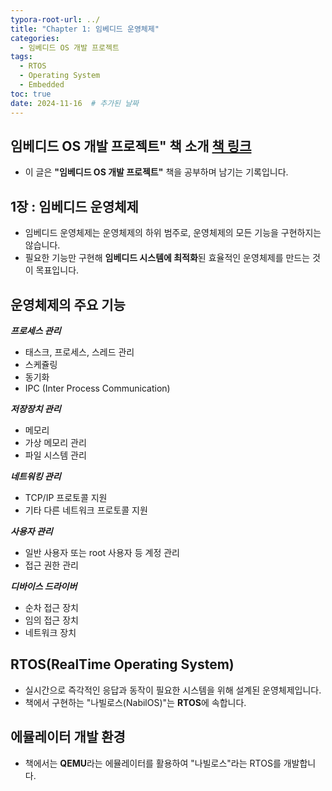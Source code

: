 ```yaml
---
typora-root-url: ../
title: "Chapter 1: 임베디드 운영체제"
categories:
  - 임베디드 OS 개발 프로젝트
tags:
  - RTOS
  - Operating System
  - Embedded
toc: true
date: 2024-11-16  # 추가된 날짜
---
```




## 임베디드 OS 개발 프로젝트" 책 소개 [책 링크](https://www.aladin.co.kr/shop/wproduct.aspx?ItemId=221593471)   

- 이 글은 **"임베디드 OS 개발 프로젝트"** 책을 공부하며 남기는 기록입니다.

## 1장 : 임베디드 운영체제 

- 임베디드 운영체제는 운영체제의 하위 범주로, 운영체제의 모든 기능을 구현하지는 않습니다.
- 필요한 기능만 구현해 **임베디드 시스템에 최적화**된 효율적인 운영체제를 만드는 것이 목표입니다. 

## 운영체제의 주요 기능

***프로세스 관리***

- 태스크, 프로세스, 스레드 관리
- 스케쥴링
- 동기화
- IPC (Inter Process Communication)

***저장장치 관리***

- 메모리
- 가상 메모리 관리
- 파일 시스템 관리

***네트워킹 관리***

- TCP/IP 프로토콜 지원
- 기타 다른 네트워크 프로토콜 지원

***사용자 관리***

- 일반 사용자 또는 root 사용자 등 계정 관리
- 접근 권한 관리

***디바이스 드라이버***

- 순차 접근 장치 
- 임의 접근 장치
- 네트워크 장치

## RTOS(RealTime Operating System)

- 실시간으로 즉각적인 응답과 동작이 필요한 시스템을 위해 설계된 운영체제입니다.
- 책에서 구현하는 "나빌로스(NabilOS)"는 **RTOS**에 속합니다.



## 에뮬레이터 개발 환경

- 책에서는 **QEMU**라는 에뮬레이터를 활용하여 "나빌로스"라는 RTOS를 개발합니다.
